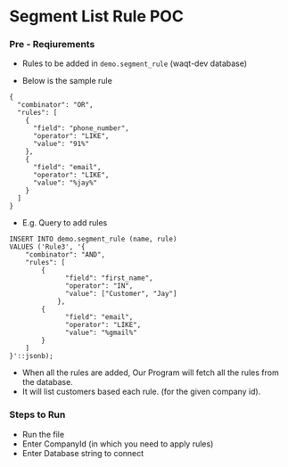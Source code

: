 # Segment List Rule POC

### Pre - Reqiurements

- Rules to be added in `demo.segment_rule` (waqt-dev database)

- Below is the sample rule
```
{
  "combinator": "OR",
  "rules": [
    {
      "field": "phone_number",
      "operator": "LIKE",
      "value": "91%"
    },
    {
      "field": "email",
      "operator": "LIKE",
      "value": "%jay%"
    }
  ]
}
```
- E.g. Query to add rules
```
INSERT INTO demo.segment_rule (name, rule)
VALUES ('Rule3', '{
    "combinator": "AND",
    "rules": [
        {
              "field": "first_name",
              "operator": "IN",
              "value": ["Customer", "Jay"]
            },
        {
              "field": "email",
              "operator": "LIKE",
              "value": "%gmail%"
        }
    ]
}'::jsonb);
```

- When all the rules are added, Our Program will fetch all the rules from the database.
- It will list customers based each rule. (for the given company id).

### Steps to Run

- Run the file
- Enter CompanyId (in which you need to apply rules)
- Enter Database string to connect